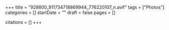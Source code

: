 +++
title = "928800_911734718869944_776220107_n.avif"
tags = ["Photos"]
categories = []
startDate = ""
draft = false
pages = []

citations = []
+++
